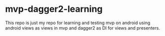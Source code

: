 # mvp-dagger2-learning
This repo is just my repo for learning and testing mvp on android using android views as views in mvp and dagger2 as DI for views and presenters.
